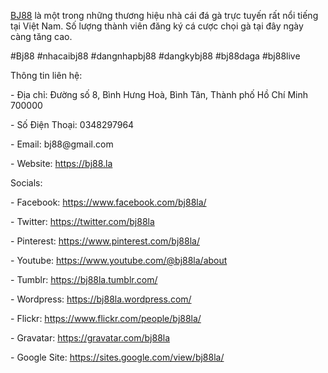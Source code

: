<p><a href="https://bj88.la">BJ88</a> là một trong những thương hiệu nhà cái đá gà trực tuyến rất nổi tiếng tại Việt Nam. Số lượng thành viên đăng ký cá cược chọi gà tại đây ngày càng tăng cao. <p>
<p>#Bj88 #nhacaibj88 #dangnhapbj88 #dangkybj88 #bj88daga #bj88live<p>
<p>Thông tin liên hệ:<p>
<p>- Địa chỉ: Đường số 8, Bình Hưng Hoà, Bình Tân, Thành phố Hồ Chí Minh 700000<p>
<p>- Số Điện Thoại: 0348297964<p>
<p>- Email: bj88@gmail.com<p>
<p>- Website: <a href="https://bj88.la">https://bj88.la</a><p>
<p>Socials:<p>
<p>- Facebook: <a href="https://www.facebook.com/bj88la/">https://www.facebook.com/bj88la/</a><p>
<p>- Twitter: <a href="https://twitter.com/bj88la">https://twitter.com/bj88la</a><p>
<p>- Pinterest: <a href="https://www.pinterest.com/bj88la/">https://www.pinterest.com/bj88la/</a><p>
<p>- Youtube: <a href="https://www.youtube.com/@bj88la/about">https://www.youtube.com/@bj88la/about</a><p>
<p>- Tumblr: <a href="https://bj88la.tumblr.com/">https://bj88la.tumblr.com/</a><p>
<p>- Wordpress: <a href="https://bj88la.wordpress.com/">https://bj88la.wordpress.com/</a><p>
<p>- Flickr: <a href="https://www.flickr.com/people/bj88la/">https://www.flickr.com/people/bj88la/</a><p>
<p>- Gravatar: <a href="https://gravatar.com/bj88la">https://gravatar.com/bj88la</a><p>
<p>- Google Site: <a href="https://sites.google.com/view/bj88la/">https://sites.google.com/view/bj88la/</a><p>